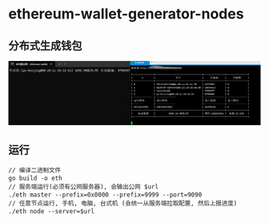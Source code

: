 # ethereum-wallet-generator-nodes

## 分布式生成钱包

![运行图](assets/1.png)


## 运行
```shell
// 编译二进制文件
go build -o eth
// 服务端运行(必须有公网服务器), 会输出公网 $url
./eth master --prefix=0x0000 --prefix=9999 --port=9090
// 任意节点运行, 手机, 电脑, 台式机 (会统一从服务端拉取配置, 然后上报进度)
./eth node --server=$url
```